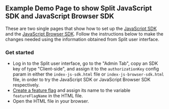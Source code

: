 ## Example Demo Page to show Split JavaScript SDK and JavaScript Browser SDK

These are two single pages that show how to set up the [JavaScript SDK](https://github.com/splitio/javascript-client) and the [JavaScript Browser SDK](https://github.com/splitio/javascript-browser-client). Follow the instructions below to make the changes needed using the information obtained from Split user interface.


### Get started

 * Log in to the Split user interface, go to the "Admin Tab", copy an SDK key of type "Client-side", and assign it to the `authorizationKey` config param in either the `index-js-sdk.html` file or `index-js-browser-sdk.html` file, in order to try the JavaScript SDK or JavaScript Browser SDK respectively.
 * [Create a feature flag](CREATE_FEATURE_FLAG.md) and assign its name to the variable `featureFlagName` in the HTML file.
 * Open the HTML file in your browser.
